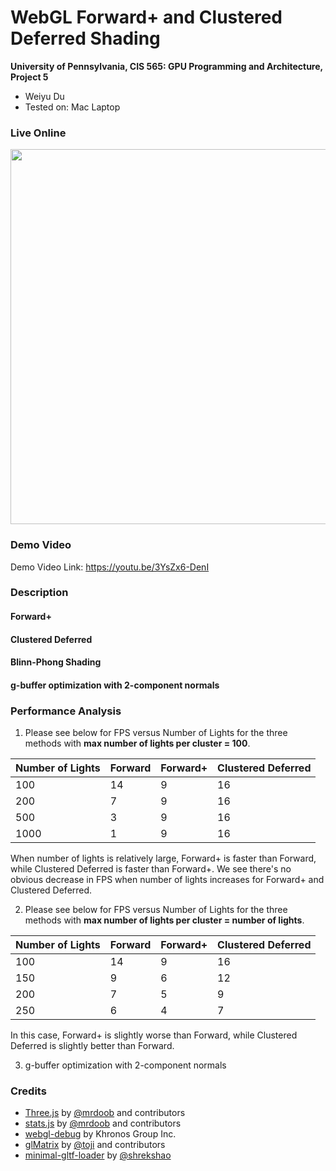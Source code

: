 WebGL Forward+ and Clustered Deferred Shading
======================

**University of Pennsylvania, CIS 565: GPU Programming and Architecture, Project 5**

* Weiyu Du
* Tested on: Mac Laptop

### Live Online

<img src="https://github.com/WeiyuDu/Project5-WebGL-Forward-Plus-and-Clustered-Deferred/blob/master/img/proj5_capture.png" width=600/>

### Demo Video

Demo Video Link: https://youtu.be/3YsZx6-DenI

### Description

#### Forward+
#### Clustered Deferred
#### Blinn-Phong Shading
#### g-buffer optimization with 2-component normals

### Performance Analysis
1) Please see below for FPS versus Number of Lights for the three methods with **max number of lights per cluster = 100**.

| Number of Lights | Forward | Forward+ | Clustered Deferred|
| --- | --- | --- | --- |
| 100 | 14        |  9          | 16|
| 200 | 7        |  9          | 16|
| 500 | 3        |  9          | 16|
| 1000 | 1        |  9          | 16|

When number of lights is relatively large, Forward+ is faster than Forward, while Clustered Deferred is faster than Forward+. We see there's no obvious decrease in FPS when number of lights increases for Forward+ and Clustered Deferred.

2) Please see below for FPS versus Number of Lights for the three methods with **max number of lights per cluster = number of lights**.

| Number of Lights | Forward | Forward+ | Clustered Deferred|
| --- | --- | --- | --- |
| 100 | 14        |  9          | 16|
| 150 | 9        |  6          | 12|
| 200 | 7        |  5          | 9|
| 250 | 6        |  4          | 7|

In this case, Forward+ is slightly worse than Forward, while Clustered Deferred is slightly better than Forward.

3) g-buffer optimization with 2-component normals

### Credits

* [Three.js](https://github.com/mrdoob/three.js) by [@mrdoob](https://github.com/mrdoob) and contributors
* [stats.js](https://github.com/mrdoob/stats.js) by [@mrdoob](https://github.com/mrdoob) and contributors
* [webgl-debug](https://github.com/KhronosGroup/WebGLDeveloperTools) by Khronos Group Inc.
* [glMatrix](https://github.com/toji/gl-matrix) by [@toji](https://github.com/toji) and contributors
* [minimal-gltf-loader](https://github.com/shrekshao/minimal-gltf-loader) by [@shrekshao](https://github.com/shrekshao)
